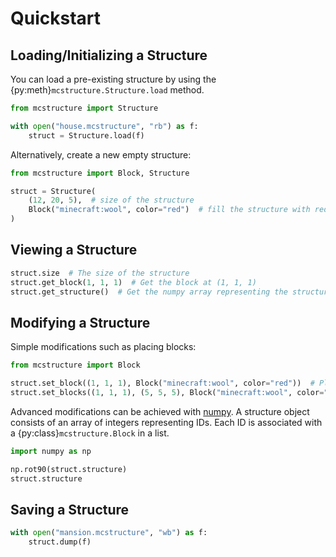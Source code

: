 # Quickstart

## Loading/Initializing a Structure

You can load a pre-existing structure by using the {py:meth}`mcstructure.Structure.load` method.

```python
from mcstructure import Structure

with open("house.mcstructure", "rb") as f:
    struct = Structure.load(f)
```

Alternatively, create a new empty structure:

```python
from mcstructure import Block, Structure

struct = Structure(
    (12, 20, 5),  # size of the structure
    Block("minecraft:wool", color="red")  # fill the structure with red wool
)
```


## Viewing a Structure

```python
struct.size  # The size of the structure
struct.get_block(1, 1, 1)  # Get the block at (1, 1, 1)
struct.get_structure()  # Get the numpy array representing the structure
```


## Modifying a Structure

Simple modifications such as placing blocks:

```python
from mcstructure import Block

struct.set_block((1, 1, 1), Block("minecraft:wool", color="red"))  # Places a red wool block at (1, 1, 1)
struct.set_blocks((1, 1, 1), (5, 5, 5), Block("minecraft:wool", color="red"))  # Places red wool blocks from (1, 1, 1) to (5, 5, 5)
```

Advanced modifications can be achieved with [numpy](https://numpy.org/doc/stable/index.html).
A structure object consists of an array of integers representing IDs. Each ID is associated
with a {py:class}`mcstructure.Block` in a list.

```python
import numpy as np

np.rot90(struct.structure)
struct.structure 
```


## Saving a Structure

```python
with open("mansion.mcstructure", "wb") as f:
    struct.dump(f)
```
